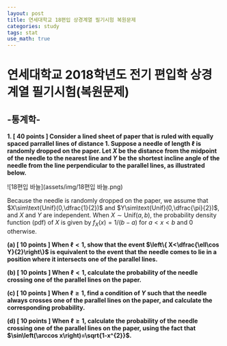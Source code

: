 ```yaml
---
layout: post
title: 연세대학교 18편입 상경계열 필기시험 복원문제
categories: study
tags: stat
use_math: true
---
```




# 연세대학교 2018학년도 전기 편입학 상경계열 필기시험(복원문제) 



## -통계학-



**1\. [ 40 points ] Consider a lined sheet of paper that is ruled with equally spaced parrallel lines of distance 1. Suppose a needle of length $\ell$ is randomly dropped on the paper. Let $X$ be the distance from the midpoint of the needle to the nearest line and $Y$ be the shortest incline angle of the needle from the line perpendicular to the parallel lines, as illustrated below.** 

![18편입 바늘](assets/img/18편입 바늘.png)

Because the needle is randomly dropped on the paper, we assume that $X\sim\text{Unif}(0,\dfrac{1}{2})$ and $Y\sim\text{Unif}(0,\dfrac{\pi}{2})$, and $X$ and $Y$ are independent. When $X\sim\text{Unif}(a,b)$, the probability density function (pdf) of $X$ is given by $f_{X}(x)=1/(b-a)$ for $a<x<b$ and $0$ otherwise.



**(a) [ 10 points ] When $\ell<1$, show that the event $\left\{ X<\dfrac{\ell\cos Y}{2}\right\}$  is equivalent to the event that the needle comes to lie in a position where it intersects one of the parallel lines.** 

**(b) [ 10 points ] When $\ell<1$, calculate the probability of the needle crossing one of the parallel lines on the paper.**

**(c) [ 10 points ] When $\ell\ge1$, find a condition of $Y$ such that the needle always crosses one of the parallel lines on the paper, and calculate the corresponding probability.**

**(d) [ 10 points ] When $\ell\ge1$, calculate the probability of the needle crossing one of the parallel lines on the paper, using the fact that $\sin\left(\arccos x\right)=\sqrt{1-x^{2}}$.**


